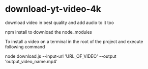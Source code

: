 # download-yt-video-4k
 download video in best quality and add audio to it too

npm install to download the node_modules

To install a video on a terminal in the root of the project and execute following command

node download.js --input-url 'URL_OF_VIDEO' --output 'output_video_name.mp4'
